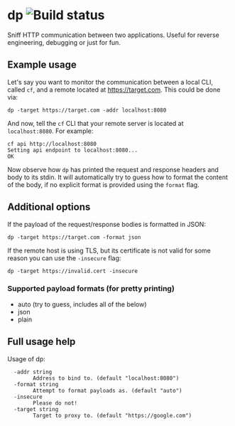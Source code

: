 # dp ![Build status](https://travis-ci.org/Bo0mer/dp.svg?branch=master)


Sniff HTTP communication between two applications. Useful for reverse engineering, debugging or just for fun.

## Example usage

Let's say you want to monitor the communication between a local CLI, called `cf`, and a remote located at https://target.com. This could be done via:
```
dp -target https://target.com -addr localhost:8080
```

And now, tell the `cf` CLI that your remote server is located at `localhost:8080`. For example:

```
cf api http://localhost:8080
Setting api endpoint to localhost:8080...
OK
```

Now observe how `dp` has printed the request and response headers and body to its stdin.
It will automatically try to guess how to format the content of the body, if
no explicit format is provided using the `format` flag.

## Additional options
If the payload of the request/response bodies is formatted in JSON:
```
dp -target https://target.com -format json
```

If the remote host is using TLS, but its certificate is not valid for some reason you can use the `-insecure` flag:
```
dp -target https://invalid.cert -insecure
```

### Supported payload formats (for pretty printing)
* auto (try to guess, includes all of the below)
* json
* plain

## Full usage help
Usage of dp:
```
  -addr string
    	Address to bind to. (default "localhost:8080")
  -format string
    	Attempt to format payloads as. (default "auto")
  -insecure
    	Please do not!
  -target string
    	Target to proxy to. (default "https://google.com")
```
